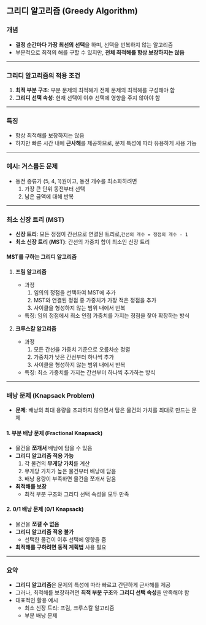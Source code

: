 ## 그리디 알고리즘 (Greedy Algorithm)

### 개념
- **결정 순간마다 가장 최선의 선택**을 하며, 선택을 번복하지 않는 알고리즘
- 부분적으로 최적의 해를 구할 수 있지만, **전체 최적해를 항상 보장하지는 않음**

---

### 그리디 알고리즘의 적용 조건
1. **최적 부분 구조**: 부분 문제의 최적해가 전체 문제의 최적해를 구성해야 함
2. **그리디 선택 속성**: 현재 선택이 이후 선택에 영향을 주지 않아야 함

---

### 특징
- 항상 최적해를 보장하지는 않음
- 하지만 빠른 시간 내에 **근사해**를 제공하므로, 문제 특성에 따라 유용하게 사용 가능

---

### 예시: 거스름돈 문제
- 동전 종류가 \(5, 4, 1\)원이고, 동전 개수를 최소화하려면
  1. 가장 큰 단위 동전부터 선택
  2. 남은 금액에 대해 반복

---

### 최소 신장 트리 (MST)
- **신장 트리**: 모든 정점이 간선으로 연결된 트리로,`간선의 개수 = 정점의 개수 - 1`
- **최소 신장 트리 (MST)**: 간선의 가중치 합이 최소인 신장 트리

#### MST를 구하는 그리디 알고리즘
1. **프림 알고리즘**
   - 과정
     1. 임의의 정점을 선택하여 MST에 추가
     2. MST와 연결된 정점 중 가중치가 가장 적은 정점을 추가
     3. 사이클을 형성하지 않는 범위 내에서 반복
   - 특징: 임의 정점에서 최소 인접 가중치를 가지는 정점을 찾아 확장하는 방식

2. **크루스칼 알고리즘**
   - 과정
     1. 모든 간선을 가중치 기준으로 오름차순 정렬
     2. 가중치가 낮은 간선부터 하나씩 추가
     3. 사이클을 형성하지 않는 범위 내에서 반복
   - 특징: 최소 가중치를 가지는 간선부터 하나씩 추가하는 방식

---

### 배낭 문제 (Knapsack Problem)
- **문제**: 배낭의 최대 용량을 초과하지 않으면서 담은 물건의 가치를 최대로 만드는 문제

#### 1. 부분 배낭 문제 (Fractional Knapsack)
- 물건을 **쪼개서** 배낭에 담을 수 있음
- **그리디 알고리즘 적용 가능**
  1. 각 물건의 **무게당 가치**를 계산
  2. 무게당 가치가 높은 물건부터 배낭에 담음
  3. 배낭 용량이 부족하면 물건을 쪼개서 담음
- **최적해를 보장**
  - 최적 부분 구조와 그리디 선택 속성을 모두 만족

#### 2. 0/1 배낭 문제 (0/1 Knapsack)
- 물건을 **쪼갤 수 없음**
- **그리디 알고리즘 적용 불가**
  - 선택한 물건이 이후 선택에 영향을 줌
- **최적해를 구하려면 동적 계획법** 사용 필요

--- 

### 요약
- **그리디 알고리즘**은 문제의 특성에 따라 빠르고 간단하게 근사해를 제공
- 그러나, 최적해를 보장하려면 **최적 부분 구조**와 **그리디 선택 속성**을 만족해야 함
- 대표적인 활용 예시
  - 최소 신장 트리: 프림, 크루스칼 알고리즘
  - 부분 배낭 문제